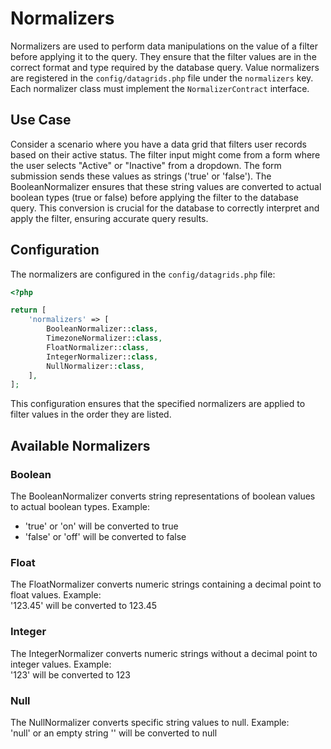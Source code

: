 # Normalizers

Normalizers are used to perform data manipulations on the value of a filter before applying it to the query. They ensure that the filter values are in the correct format and type required by the database query. Value normalizers are registered in the `config/datagrids.php` file under the `normalizers` key. Each normalizer class must implement the `NormalizerContract` interface.

## Use Case
Consider a scenario where you have a data grid that filters user records based on their active status. The filter input might come from a form where the user selects "Active" or "Inactive" from a dropdown. The form submission sends these values as strings ('true' or 'false'). The BooleanNormalizer ensures that these string values are converted to actual boolean types (true or false) before applying the filter to the database query. This conversion is crucial for the database to correctly interpret and apply the filter, ensuring accurate query results.

## Configuration

The normalizers are configured in the `config/datagrids.php` file:

```php
<?php

return [
    'normalizers' => [
        BooleanNormalizer::class,
        TimezoneNormalizer::class,
        FloatNormalizer::class,
        IntegerNormalizer::class,
        NullNormalizer::class,
    ],
];
```
This configuration ensures that the specified normalizers are applied to filter values in the order they are listed.  

## Available Normalizers

### Boolean
The BooleanNormalizer converts string representations of boolean values to actual boolean types.  Example:  
- 'true' or 'on' will be converted to true
- 'false' or 'off' will be converted to false

### Float
The FloatNormalizer converts numeric strings containing a decimal point to float values.  Example:  
'123.45' will be converted to 123.45

### Integer
The IntegerNormalizer converts numeric strings without a decimal point to integer values.  Example:  
'123' will be converted to 123

### Null
The NullNormalizer converts specific string values to null.  Example:  
'null' or an empty string '' will be converted to null
